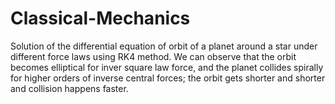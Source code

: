 # Classical-Mechanics
Solution of the differential equation of orbit of a planet around a star under different force laws using RK4 method.
We can observe that the orbit becomes elliptical for inver square law force, and the planet collides spirally for higher orders of inverse central forces; the orbit gets shorter and shorter and collision happens faster.
